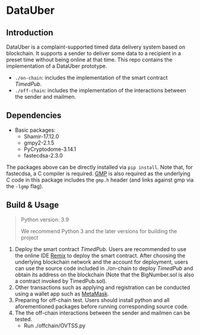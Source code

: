 # DataUber

## Introduction

DataUber is a complaint-supported timed data delivery system based on blockchain. It supports a sender to deliver some data to a recipient in a preset time without being online at that time. This repo contains the implementation of a DataUber prototype.

- `./on-chain`: includes the implementation of the smart contract $\textit{TimedPub}$.
- `./off-chain`: includes the implementation of the interactions between the sender and mailmen.

## Dependencies

- Basic packages: 
  - Shamir-17.12.0
  - gmpy2-2.1.5
  - PyCryptodome-3.14.1
  - fastecdsa-2.3.0

The packages above can be directly installed via `pip install`. Note that, for fastecdsa, a C compiler is required.  [GMP](https://gmplib.org/) is also required as the underlying C code in this package includes the `gmp.h` header (and links against gmp via the `-lgmp` flag).

## Build & Usage

> Python version: 3.9
>
> We recommend Python 3 and the later versions for building the project

1. Deploy the smart contract $\textit{TimedPub}$. Users are recommended to use the online IDE [Remix](https://remix.ethereum.org) to deploy the smart contract. After choosing the underlying blockchain network and the account for deployment, users can use the source code included in ./on-chain to deploy $\textit{TimedPub}$ and obtain its address on the blockchain (Note that the BigNumber.sol is also a contract invoked by TimedPub.sol).
2. Other transactions such as applying and registration can be conducted using a wallet app such as [MetaMask](https://metamask.io/).
3. Preparing for off-chain test. Users should install python and all aforementioned packages before running corresponding source code.
4. The the off-chain interactions between the sender and mailmen can be tested. 
   - Run ./offchain/OVTSS.py 
